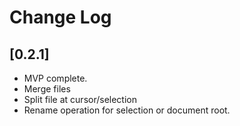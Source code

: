 # Change Log

## [0.2.1]

- MVP complete.
- Merge files
- Split file at cursor/selection
- Rename operation for selection or document root.